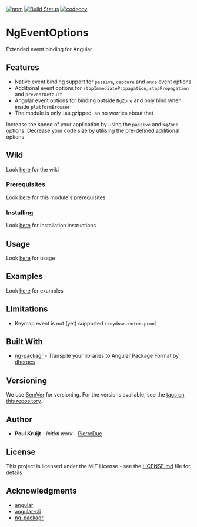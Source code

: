 [![npm](https://img.shields.io/npm/v/ng-event-options.svg)](https://www.npmjs.com/package/ng-event-options)
[![Build Status](https://travis-ci.org/PierreDuc/ng-event-options.svg?branch=master)](https://travis-ci.org/PierreDuc/ng-event-options)
[![codecov](https://codecov.io/gh/PierreDuc/ng-event-options/branch/master/graph/badge.svg)](https://codecov.io/gh/PierreDuc/ng-event-options)

# NgEventOptions

Extended event binding for Angular

## Features

* Native event binding support for `passive`, `capture` and `once` event options
* Additional event options for `stopImmediatePropagation`, `stopPropagation` and `preventDefault`
* Angular event options for binding outside `NgZone` and only bind when inside `platformBrowser`
* The module is only `1KB` gzipped, so no worries about that

Increase the speed of your application by using the `passive` and `NgZone` options. Decrease your code size by
utilising the pre-defined additional options. 

## Wiki

Look [here](https://github.com/PierreDuc/ng-event-options/wiki/Wiki) for the wiki

### Prerequisites

Look [here](https://github.com/PierreDuc/ng-event-options/wiki/Wiki#prerequisites) for this module's prerequisites

### Installing

Look [here](https://github.com/PierreDuc/ng-event-options/wiki/Wiki#installation) for installation instructions

## Usage

Look [here](https://github.com/PierreDuc/ng-event-options/wiki/Wiki#usage) for usage


## Examples

Look [here](https://github.com/PierreDuc/ng-event-options/wiki/Wiki#examples) for examples

## Limitations

* Keymap event is not (yet) supported `(keydown.enter.pcon)`

## Built With

* [ng-packagr](https://github.com/dherges/ng-packagr) - Transpile your libraries to Angular Package Format by [dherges](https://github.com/dherges)

## Versioning

We use [SemVer](http://semver.org/) for versioning. For the versions available, see the [tags on this repository](https://github.com/PierreDuc/ng-event-options/tags). 

## Author

* **Poul Kruijt** - *Initial work* - [PierreDuc](https://github.com/PierreDuc/)

## License

This project is licensed under the MIT License - see the [LICENSE.md](LICENSE.md) file for details

## Acknowledgments

* [angular](https://github.com/angular/angular)
* [angular-cli](https://github.com/angular/angular-cli)
* [ng-packagr](https://github.com/dherges/ng-packagr)
